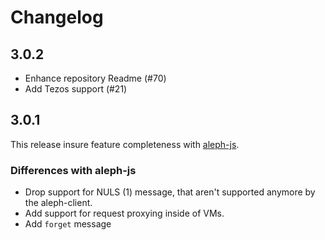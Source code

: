 # Changelog

## 3.0.2

- Enhance repository Readme (#70)
- Add Tezos support (#21)

## 3.0.1

This release insure feature completeness with [aleph-js](https://github.com/aleph-im/aleph-js). 

### Differences with aleph-js
- Drop support for NULS (1) message, that aren't supported anymore by the aleph-client.
- Add support for request proxying inside of VMs.
- Add `forget` message
